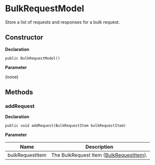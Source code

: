 # BulkRequestModel

Store a list of requests and responses for a bulk request.

## Constructor

**Declaration**
```
public BulkRequestModel()
```
**Parameter**

(none)

## Methods

### addRequest

**Declaration**
```
public void addRequest(BulkRequestItem bulkRequestItem)
```
**Parameter**

| Name| Description |
| --- | --- | 
| bulkRequestItem | The BulkRequest Item ([BulkRequestItem](../bulk-request-item)).

